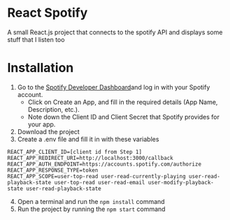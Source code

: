 # React Spotify

A small React.js project that connects to the spotify API and displays some stuff that I listen too

# Installation

1. Go to the [Spotify Developer Dashboard](https://developer.spotify.com/dashboard)and log in with your Spotify account.
   - Click on Create an App, and fill in the required details (App Name, Description, etc.).
   - Note down the Client ID and Client Secret that Spotify provides for your app.
2. Download the project
3. Create a .env file and fill it in with these variables

```
REACT_APP_CLIENT_ID=[client id from Step 1]
REACT_APP_REDIRECT_URI=http://localhost:3000/callback
REACT_APP_AUTH_ENDPOINT=https://accounts.spotify.com/authorize
REACT_APP_RESPONSE_TYPE=token
REACT_APP_SCOPE=user-top-read user-read-currently-playing user-read-playback-state user-top-read user-read-email user-modify-playback-state user-read-playback-state
```

4. Open a terminal and run the `npm install` command
5. Run the project by running the `npm start` command
